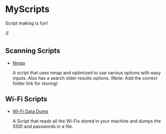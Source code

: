 # MyScripts
Script making is fun!

✌

## Scanning Scripts
    
- [Nmap](https://github.com/Qb3r/MyScripts/blob/main/Scanning/nmap_script.sh)

    A script that uses nmap and optimized to use various options with easy inputs. Also has a search older results options. 
    (Note: Add the correct folder link for storing)

## Wi-Fi Scripts

- [Wi-Fi Data Dump](https://github.com/Qb3r/MyScripts/blob/main/Wi-Fi/Wi-Fi_passwordump.py)

    A Script that reads all the Wi-Fis stored in your machine and dumps the SSID and passwords in a file.